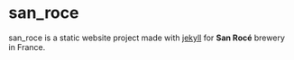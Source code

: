 # **san_roce** #

san_roce is a static website project made with [jekyll](https://jekyllrb.com/) for **San Rocé** brewery in France.
